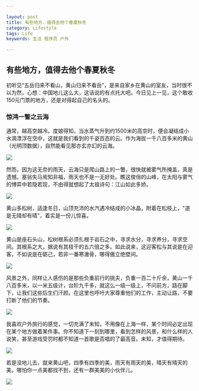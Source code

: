 ```yaml
---

layout: post
title: 有些地方，值得去他个春夏秋冬
category: Lifestyle
tags: Life
keywords: 生活 程序员 户外

---
```


## 有些地方，值得去他个春夏秋冬


初听见“五岳归来不看山，黄山归来不看岳”，是来自家乡在黄山的室友，当时很不以为然，心想：中国地儿这么大，这话说的有点托大吧。今日见上一见，这个敢收150元门票的地方，还是对得起自己的名头的。


### 惊鸿一瞥之云海

通常，越高空越冷。度娘得知，当水蒸气升到约1500米的高空时，便会凝结成小水滴漂浮在空中，这就是我们看到的千姿百态的云。作为海拔一千八百多米的黄山（光明顶数据），自然能看见那亦玄亦幻的云海。

![](/public/upload/life/huangshan_1.jpeg)


然而，因为这无奈的雨天，云海只是爬山路上的一瞥，很快就被雾气所掩盖，真是遗憾。塞翁失马焉知非福，雨天也不是一无好处。瞧这俊俏的山峰，在太阳与雾气的博弈中若隐若现，不由得就想起了太祖诗句：江山如此多娇。

![](/public/upload/life/huangshan_3.jpeg)

黄山多松树，适逢冬日，山顶充沛的水汽遇冷结成的小冰晶，附着在松枝上，"道是无晴却有晴"，着实是一份儿惊喜。

![](/public/upload/life/huangshan_2.jpeg)

黄山是座石头山，松树根系必须扎根于岩石之中，寻求水分，寻求养分，寻求空间。其根系之大，据说有其枝干的五六倍之多。如此说来，这迎客松与其说是在迎客，不如说是在砺己，若非一番寒澈骨，哪得傲立绝壁间。

![](/public/upload/life/huangshan_4.jpeg)

风景之外，同样让人感伤的是那些负重前行的挑夫，负重一百二十斤余，黄山一千八百多米，以一米五级计，台阶九千多，就这么一级一级上，不问前方，路在脚下，让我们这些后生们汗颜。在这里也呼吁大家尊重他们的工作，主动让路，不要打断了他们的节奏。

![](/public/upload/life/huangshan_5.jpeg)

我喜欢户外旅行的感觉，一切充满了未知，不用像在上海一样，某个时间必定出现在某个地方做着某件事。你不知道下一刻到哪里，看到怎样的风景，和什么样的人说笑，甚至游戏受罚时都不知道一首歌是否唱的了最高音。未知，才值得期待。

![](/public/upload/life/huangshan_6.jpeg)

若是没地儿去，就来黄山吧，四季有四季的美，雨天有雨天的美，晴天有晴天的美。哪怕你一点美都找不到，还有一群美美的小伙伴儿。

![](/public/upload/life/huangshan_7.jpeg)




